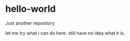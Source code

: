 hello-world
===========

Just another repository

let me try what i can do here.
still have no idea what it is.
